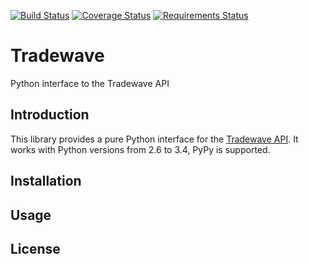 [![Build Status](https://travis-ci.org/tradewave/tradewave-python.svg?branch=master)](https://travis-ci.org/tradewave/tradewave-python)
[![Coverage Status](https://img.shields.io/coveralls/tradewave/tradewave-python.svg)](https://coveralls.io/r/tradewave/tradewave-python)
[![Requirements Status](https://requires.io/github/tradewave/tradewave-python/requirements.png?branch=master)](https://requires.io/github/tradewave/tradewave-python/requirements/?branch=master)

# Tradewave

Python interface to the Tradewave API

## Introduction

This library provides a pure Python interface for the [Tradewave API](https://tradewave.net/developers/). It works with Python versions from 2.6 to 3.4, PyPy is supported.

## Installation

## Usage

## License
